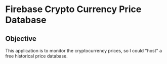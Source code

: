 # Firebase Crypto Currency Price Database

## Objective

This application is to monitor the cryptocurrency prices, so I could "host" a free historical price database.